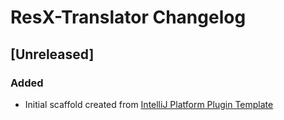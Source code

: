 <!-- Keep a Changelog guide -> https://keepachangelog.com -->

# ResX-Translator Changelog

## [Unreleased]
### Added
- Initial scaffold created from [IntelliJ Platform Plugin Template](https://github.com/JetBrains/intellij-platform-plugin-template)
